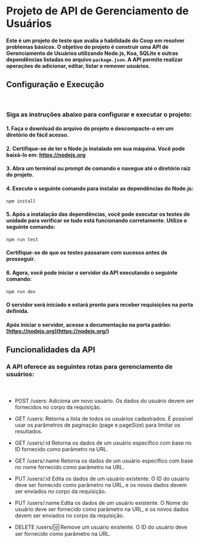 
# Projeto de API de Gerenciamento de Usuários

  

#### Este é um projeto de teste que avalia a habilidade do Coop em resolver problemas básicos. O objetivo do projeto é construir uma API de Gerenciamento de Usuários utilizando Node.js, Koa, SQLite e outras dependências listadas no arquivo `package.json`. A API permite realizar operações de adicionar, editar, listar e remover usuários.

  

## Configuração e Execução

<br>

  

### Siga as instruções abaixo para configurar e executar o projeto:


#### 1. Faça o download do arquivo do projeto e descompacte-o em um diretório de fácil acesso.

#### 2. Certifique-se de ter o Node.js instalado em sua máquina. Você pode baixá-lo em: https://nodejs.org

#### 3. Abra um terminal ou prompt de comando e navegue até o diretório raiz do projeto.

#### 4. Execute o seguinte comando para instalar as dependências do Node.js:

<pre><code>npm install</code></pre>

  
#### 5. Após a instalação das dependências, você pode executar os testes de unidade para verificar se tudo está funcionando corretamente. Utilize o seguinte comando:

<pre><code>npm run test</code></pre>

#### Certifique-se de que os testes passaram com sucesso antes de prosseguir.

#### 6. Agora, você pode iniciar o servidor da API executando o seguinte comando:
<pre><code>npm run dev</code></pre>

#### O servidor será iniciado e estará pronto para receber requisições na porta definida.

#### Após iniciar o servidor, acesse a documentação na porta padrão: [https://nodejs.org](https://nodejs.org/)


## Funcionalidades da API


### A API oferece as seguintes rotas para gerenciamento de usuários:

<br>

  

####  

 - POST /users: Adiciona um novo usuário. Os dados do usuário devem ser fornecidos no corpo da requisição.
  
 - GET /users: Retorna a lista de todos os usuários cadastrados. É possível usar os parâmetros de paginação (page e pageSize) para limitar os resultados.
 
- GET /users/:id Retorna os dados de um usuário específico com base no ID fornecido como parâmetro na URL.

- GET /users/:name Retorna os dados de um usuário específico com base no nome fornecido como parâmetro na URL.
  
- PUT /users/:id Edita os dados de um usuário existente. O ID do usuário deve ser fornecido como parâmetro na URL, e os novos dados devem ser enviados no corpo da requisição.

- PUT /users/:name Edita os dados de um usuário existente. O Nome do usuário deve ser fornecido como parâmetro na URL, e os novos dados devem ser enviados no corpo da requisição.

- DELETE /users/:id: Remove um usuário existente. O ID do usuário deve ser fornecido como parâmetro na URL.